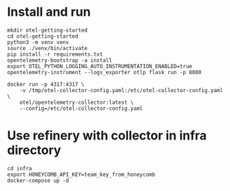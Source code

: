 # Install and run

    mkdir otel-getting-started
    cd otel-getting-started
    python3 -m venv venv
    source ./venv/bin/activate
    pip install -r requirements.txt
    opentelemetry-bootstrap -a install
    export OTEL_PYTHON_LOGGING_AUTO_INSTRUMENTATION_ENABLED=true
    opentelemetry-instrument --logs_exporter otlp flask run -p 8080

    docker run -p 4317:4317 \
        -v /tmp/otel-collector-config.yaml:/etc/otel-collector-config.yaml \
        otel/opentelemetry-collector:latest \
        --config=/etc/otel-collector-config.yaml

# Use refinery with collector in infra directory

    cd infra
    export HONEYCOMB_API_KEY=team_key_from_honeycomb
    docker-compose up -d
